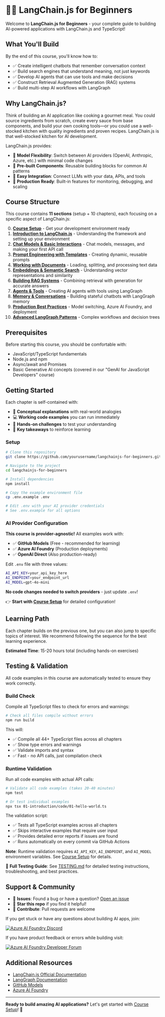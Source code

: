 # 🦜🔗 LangChain.js for Beginners

Welcome to **LangChain.js for Beginners** - your complete guide to building AI-powered applications with LangChain.js and TypeScript!

## What You'll Build

By the end of this course, you'll know how to:
- ✅ Create intelligent chatbots that remember conversation context
- ✅ Build search engines that understand meaning, not just keywords
- ✅ Develop AI agents that can use tools and make decisions
- ✅ Construct Retrieval Augmented Generation (RAG) systems
- ✅ Build multi-step AI workflows with LangGraph

## Why LangChain.js?

Think of building an AI application like cooking a gourmet meal. You could source ingredients from scratch, create every sauce from base components, and build your own cooking tools—or you could use a well-stocked kitchen with quality ingredients and proven recipes. LangChain.js is that well-stocked kitchen for AI development.

LangChain.js provides:
- 🔌 **Model Flexibility**: Switch between AI providers (OpenAI, Anthropic, Azure, etc.) with minimal code changes
- 🧩 **Pre-built Components**: Reusable building blocks for common AI patterns
- 🔄 **Easy Integration**: Connect LLMs with your data, APIs, and tools
- 🎯 **Production Ready**: Built-in features for monitoring, debugging, and scaling

## Course Structure

This course contains **11 sections** (setup + 10 chapters), each focusing on a specific aspect of LangChain.js:

0. **[Course Setup](./00-course-setup/README.md)** - Get your development environment ready
1. **[Introduction to LangChain.js](./01-introduction/README.md)** - Understanding the framework and setting up your environment
2. **[Chat Models & Basic Interactions](./02-chat-models/README.md)** - Chat models, messages, and making your first API call
3. **[Prompt Engineering with Templates](./03-prompt-templates/README.md)** - Creating dynamic, reusable prompts
4. **[Working with Documents](./04-working-with-documents/README.md)** - Loading, splitting, and processing text data
5. **[Embeddings & Semantic Search](./05-embeddings-semantic-search/README.md)** - Understanding vector representations and similarity
6. **[Building RAG Systems](./06-rag-systems/README.md)** - Combining retrieval with generation for accurate answers
7. **[Agents & Tools](./07-agents-tools/README.md)** - Creating AI agents with tools using LangGraph
8. **[Memory & Conversations](./08-memory-conversations/README.md)** - Building stateful chatbots with LangGraph memory
9. **[Production Best Practices](./09-production-best-practices/README.md)** - Model switching, Azure AI Foundry, and deployment
10. **[Advanced LangGraph Patterns](./10-langgraph-intro/README.md)** - Complex workflows and decision trees

## Prerequisites

Before starting this course, you should be comfortable with:
- JavaScript/TypeScript fundamentals
- Node.js and npm
- Async/await and Promises
- Basic Generative AI concepts (covered in our "GenAI for JavaScript Developers" course)

## Getting Started

Each chapter is self-contained with:
- 📖 **Conceptual explanations** with real-world analogies
- 💻 **Working code examples** you can run immediately
- 🎯 **Hands-on challenges** to test your understanding
- 🔑 **Key takeaways** to reinforce learning

### Setup

```bash
# Clone this repository
git clone https://github.com/yourusername/langchainjs-for-beginners.git

# Navigate to the project
cd langchainjs-for-beginners

# Install dependencies
npm install

# Copy the example environment file
cp .env.example .env

# Edit .env with your AI provider credentials
# See .env.example for all options
```

### AI Provider Configuration

**This course is provider-agnostic!** All examples work with:
- ✅ **GitHub Models** (Free - recommended for learning)
- ✅ **Azure AI Foundry** (Production deployments)
- ✅ **OpenAI Direct** (Also production-ready)

Edit `.env` file with three values:

```bash
AI_API_KEY=your_api_key_here
AI_ENDPOINT=your_endpoint_url
AI_MODEL=gpt-4o-mini
```

**No code changes needed to switch providers** - just update `.env`!

👉 **Start with [Course Setup](./00-course-setup/README.md)** for detailed configuration!

## Learning Path

Each chapter builds on the previous one, but you can also jump to specific topics of interest. We recommend following the sequence for the best learning experience.

**Estimated Time**: 15-20 hours total (including hands-on exercises)

## Testing & Validation

All code examples in this course are automatically tested to ensure they work correctly.

### Build Check

Compile all TypeScript files to check for errors and warnings:

```bash
# Check all files compile without errors
npm run build
```

This will:
- ✅ Compile all 44+ TypeScript files across all chapters
- ✅ Show type errors and warnings
- ✅ Validate imports and syntax
- ✅ Fast - no API calls, just compilation check

### Runtime Validation

Run all code examples with actual API calls:

```bash
# Validate all code examples (takes 20-40 minutes)
npm test

# Or test individual examples
npx tsx 01-introduction/code/01-hello-world.ts
```

The validation script:
- ✅ Tests all TypeScript examples across all chapters
- ✅ Skips interactive examples that require user input
- ✅ Provides detailed error reports if issues are found
- ✅ Runs automatically on every commit via GitHub Actions

**Note**: Runtime validation requires `AI_API_KEY`, `AI_ENDPOINT`, and `AI_MODEL` environment variables. See [Course Setup](./00-course-setup/README.md) for details.

📖 **Full Testing Guide**: See [TESTING.md](./TESTING.md) for detailed testing instructions, troubleshooting, and best practices.

## Support & Community

- 💬 **Issues**: Found a bug or have a question? [Open an issue](https://github.com/yourusername/langchainjs-for-beginners/issues)
- 🌟 **Star this repo** if you find it helpful!
- 🤝 **Contribute**: Pull requests are welcome

If you get stuck or have any questions about building AI apps, join:

[![Azure AI Foundry Discord](https://img.shields.io/badge/Discord-Azure_AI_Foundry_Community_Discord-blue?style=for-the-badge&logo=discord&color=5865f2&logoColor=fff)](https://aka.ms/foundry/discord)

If you have product feedback or errors while building visit:

[![Azure AI Foundry Developer Forum](https://img.shields.io/badge/GitHub-Azure_AI_Foundry_Developer_Forum-blue?style=for-the-badge&logo=github&color=000000&logoColor=fff)](https://aka.ms/foundry/forum)

## Additional Resources

- [LangChain.js Official Documentation](https://js.langchain.com/)
- [LangGraph Documentation](https://langchain-ai.github.io/langgraphjs/)
- [GitHub Models](https://github.com/marketplace/models)
- [Azure AI Foundry](https://learn.microsoft.com/en-us/azure/ai-foundry/)

---

**Ready to build amazing AI applications?** Let's get started with [Course Setup](./00-course-setup/README.md)! 🚀
